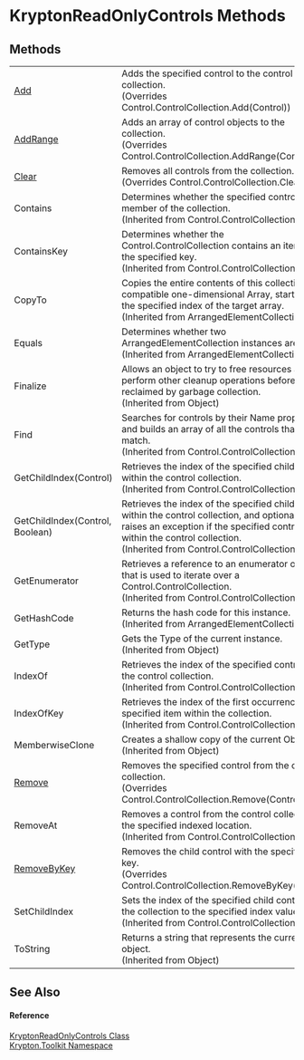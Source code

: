 # KryptonReadOnlyControls Methods




## Methods
<table>
<tr>
<td><a href="1b9eda0c-6b0d-9a62-5345-0eeab885b72a.md">Add</a></td>
<td>Adds the specified control to the control collection.<br />(Overrides Control.ControlCollection.Add(Control))</td></tr>
<tr>
<td><a href="838e23ab-a5ba-04d7-c4ff-baae648d1b6d.md">AddRange</a></td>
<td>Adds an array of control objects to the collection.<br />(Overrides Control.ControlCollection.AddRange(Control[]))</td></tr>
<tr>
<td><a href="693a4628-0e4d-7c23-0fbf-f9dd2fc63362.md">Clear</a></td>
<td>Removes all controls from the collection.<br />(Overrides Control.ControlCollection.Clear())</td></tr>
<tr>
<td>Contains</td>
<td>Determines whether the specified control is a member of the collection.<br />(Inherited from Control.ControlCollection)</td></tr>
<tr>
<td>ContainsKey</td>
<td>Determines whether the Control.ControlCollection contains an item with the specified key.<br />(Inherited from Control.ControlCollection)</td></tr>
<tr>
<td>CopyTo</td>
<td>Copies the entire contents of this collection to a compatible one-dimensional Array, starting at the specified index of the target array.<br />(Inherited from ArrangedElementCollection)</td></tr>
<tr>
<td>Equals</td>
<td>Determines whether two ArrangedElementCollection instances are equal.<br />(Inherited from ArrangedElementCollection)</td></tr>
<tr>
<td>Finalize</td>
<td>Allows an object to try to free resources and perform other cleanup operations before it is reclaimed by garbage collection.<br />(Inherited from Object)</td></tr>
<tr>
<td>Find</td>
<td>Searches for controls by their Name property and builds an array of all the controls that match.<br />(Inherited from Control.ControlCollection)</td></tr>
<tr>
<td>GetChildIndex(Control)</td>
<td>Retrieves the index of the specified child control within the control collection.<br />(Inherited from Control.ControlCollection)</td></tr>
<tr>
<td>GetChildIndex(Control, Boolean)</td>
<td>Retrieves the index of the specified child control within the control collection, and optionally raises an exception if the specified control is not within the control collection.<br />(Inherited from Control.ControlCollection)</td></tr>
<tr>
<td>GetEnumerator</td>
<td>Retrieves a reference to an enumerator object that is used to iterate over a Control.ControlCollection.<br />(Inherited from Control.ControlCollection)</td></tr>
<tr>
<td>GetHashCode</td>
<td>Returns the hash code for this instance.<br />(Inherited from ArrangedElementCollection)</td></tr>
<tr>
<td>GetType</td>
<td>Gets the Type of the current instance.<br />(Inherited from Object)</td></tr>
<tr>
<td>IndexOf</td>
<td>Retrieves the index of the specified control in the control collection.<br />(Inherited from Control.ControlCollection)</td></tr>
<tr>
<td>IndexOfKey</td>
<td>Retrieves the index of the first occurrence of the specified item within the collection.<br />(Inherited from Control.ControlCollection)</td></tr>
<tr>
<td>MemberwiseClone</td>
<td>Creates a shallow copy of the current Object.<br />(Inherited from Object)</td></tr>
<tr>
<td><a href="7898c157-6be6-ba40-9158-4e82ace742ca.md">Remove</a></td>
<td>Removes the specified control from the control collection.<br />(Overrides Control.ControlCollection.Remove(Control))</td></tr>
<tr>
<td>RemoveAt</td>
<td>Removes a control from the control collection at the specified indexed location.<br />(Inherited from Control.ControlCollection)</td></tr>
<tr>
<td><a href="ec1e2d22-c20d-c9b8-31d1-d88bd0880570.md">RemoveByKey</a></td>
<td>Removes the child control with the specified key.<br />(Overrides Control.ControlCollection.RemoveByKey(String))</td></tr>
<tr>
<td>SetChildIndex</td>
<td>Sets the index of the specified child control in the collection to the specified index value.<br />(Inherited from Control.ControlCollection)</td></tr>
<tr>
<td>ToString</td>
<td>Returns a string that represents the current object.<br />(Inherited from Object)</td></tr>
</table>

## See Also


#### Reference
<a href="b418cb55-7d6e-a665-d48f-6a7500dc5687.md">KryptonReadOnlyControls Class</a>  
<a href="79d2eac2-21f4-54ff-7552-b20c33c30600.md">Krypton.Toolkit Namespace</a>  
